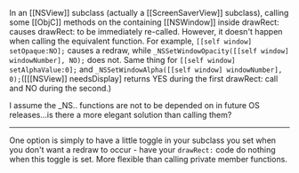 In an [[NSView]] subclass (actually a [[ScreenSaverView]] subclass), calling some [[ObjC]] methods on the containing [[NSWindow]] inside drawRect: causes drawRect: to be immediately re-called. However, it doesn't happen when calling the equivalent function. For example, <code>[[self window] setOpaque:NO];</code> causes a redraw, while <code>_NSSetWindowOpacity([[self window] windowNumber], NO);</code> does not. Same thing for <code>[[self window] setAlphaValue:0];</code>  and <code>_NSSetWindowAlpha([[self window] windowNumber], 0);</code>([[[NSView]] needsDisplay] returns YES during the first drawRect: call and NO during the second.)

I assume the _NS.. functions are not to be depended on in future OS releases...is there a more elegant solution than calling them?

----

One option is simply to have a little toggle in your subclass you set when you don't want a redraw to occur - have your <code>drawRect:</code> code do nothing when this toggle is set. More flexible than calling private member functions.